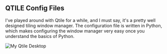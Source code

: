 ## QTILE Config Files

I've played around with Qtile for a while, and I must say, it's a pretty well designed tiling window manager. The configuration file is written in Python, which makes configuring the window manager very easy once you understand the basics of Python.

![My Qtile Desktop](imgs/bruh.pnh)
